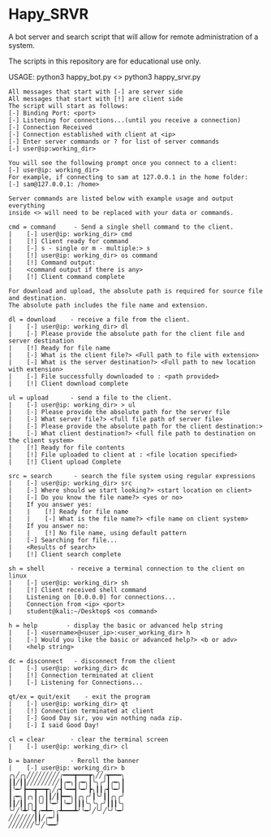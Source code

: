 # Hapy_SRVR
A bot server and search script that will allow for remote administration of a system.

The scripts in this repository are for educational use only.

USAGE: python3 happy_bot.py <> python3 happy_srvr.py

    All messages that start with [-] are server side
    All messages that start with [!] are client side
    The script will start as follows:
    [-] Binding Port: <port>
    [-] Listening for connections...(until you receive a connection)
    [-] Connection Received
    [-] Connection established with client at <ip>
    [-] Enter server commands or ? for list of server commands
    [-] user@ip:working_dir> 

    You will see the following prompt once you connect to a client:
    [-] user@ip: working_dir> 
    For example, if connecting to sam at 127.0.0.1 in the home folder:
    [-] sam@127.0.0.1: /home> 
    
    Server commands are listed below with example usage and output everything 
    inside <> will need to be replaced with your data or commands. 
    
    cmd = command     - Send a single shell command to the client. 
    |    [-] user@ip: working_dir> cmd
    |    [!] Client ready for command
    |    [-] s - single or m - multiple:> s
    |    [!] user@ip: working_dir> os command
    |    [!] Command output:
    |    <command output if there is any>
    |    [!] Client command complete
    
    For download and upload, the absolute path is required for source file and destination.
    The absolute path includes the file name and extension.
    
    dl = download    - receive a file from the client.
    |    [-] user@ip: working_dir> dl
    |    [-] Please provide the absolute path for the client file and server destination
    |    [!] Ready for file name
    |    [-] What is the client file?> <Full path to file with extension>
    |    [-] What is the server destination?> <Full path to new location with extension>
    |    [-] File successfully downloaded to : <path provided>
    |    [!] Client download complete
    
    ul = upload      - send a file to the client.
    |    [-] user@ip: working_dir> > ul
    |    [-] Please provide the absolute path for the server file 
    |    [-] What server file?> <full file path of server file>
    |    [-] Please provide the absolute path for the client destination:>
    |    [-] What client destination?> <full file path to destination on the client system>
    |    [!] Ready for file contents
    |    [!] File uploaded to client at : <file location specified>
    |    [!] Client upload Complete

    src = search      - search the file system using regular expressions
    |    [-] user@ip: working_dir> src
    |    [-] Where should we start looking?> <start location on client>
    |    [-] Do you know the file name?> <yes or no>
    |    If you answer yes:
    |    |    [!] Ready for file name
    |    |    [-] What is the file name?> <file name on client system>
    |    If you answer no:
    |    |    [!] No file name, using default pattern 
    |    [-] Searching for file...
    |    <Results of search>
    |    [!] Client search complete
    
    sh = shell       - receive a terminal connection to the client on linux
    |    [-] user@ip: working_dir> sh
    |    [!] Client received shell command
    |    Listening on [0.0.0.0] for connections...
    |    Connection from <ip> <port>
    |    student@kali:~/Desktop$ <os command>

    h = help        - display the basic or advanced help string  
    |    [-] <username>@<user_ip>:<user_working_dir> h
    |    [-] Would you like the basic or advanced help?> <b or adv>
    |    <help string>
    
    dc = disconnect   - disconnect from the client
    |    [-] user@ip: working_dir> dc
    |    [!] Connection terminated at client
    |    [-] Listening for Connections...
    
    qt/ex = quit/exit    - exit the program
    |    [-] user@ip: working_dir> qt
    |    [!] Connection terminated at client
    |    [-] Good Day sir, you win nothing nada zip.
    |    [-] I said Good Day!
    
    cl = clear       - clear the terminal screen
    |    [-] user@ip: working_dir> cl
    
    b = banner       - Reroll the banner
    |    [-] user@ip: working_dir> b
    ╭╮╱╭╮╱╱╱╱╱╱╱╱╱╭━━━┳━━━┳╮╱╱╭┳━━━╮
    ┃┃╱┃┃╱╱╱╱╱╱╱╱╱┃╭━╮┃╭━╮┃╰╮╭╯┃╭━╮┃
    ┃╰━╯┣━━┳━━┳╮╱╭┫╰━━┫╰━╯┣╮┃┃╭┫╰━╯┃
    ┃╭━╮┃╭╮┃╭╮┃┃╱┃┣━━╮┃╭╮╭╯┃╰╯┃┃╭╮╭╯
    ┃┃╱┃┃╭╮┃╰╯┃╰━╯┃╰━╯┃┃┃╰╮╰╮╭╯┃┃┃╰╮
    ╰╯╱╰┻╯╰┫╭━┻━╮╭┻━━━┻╯╰━╯╱╰╯╱╰╯╰━╯
    ╱╱╱╱╱╱╱┃┃╱╭━╯┃
    ╱╱╱╱╱╱╱╰╯╱╰━━╯
